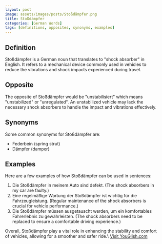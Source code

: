```yaml
---
layout: post
image: assets/images/posts/Stoßdämpfer.png
title: Stoßdämpfer
categories: [German Words]
tags: [definitions, opposites, synonyms, examples]
---
```


## Definition

Stoßdämpfer is a German noun that translates to "shock absorber" in English. It refers to a mechanical device commonly used in vehicles to reduce the vibrations and shock impacts experienced during travel. 

## Opposite

The opposite of Stoßdämpfer would be "unstabilisiert" which means "unstabilized" or "unregulated". An unstabilized vehicle may lack the necessary shock absorbers to handle the impact and vibrations effectively. 

## Synonyms

Some common synonyms for Stoßdämpfer are:

- Federbein (spring strut)
- Dämpfer (damper)

## Examples

Here are a few examples of how Stoßdämpfer can be used in sentences:

1. Die Stoßdämpfer in meinem Auto sind defekt. (The shock absorbers in my car are faulty.)
2. Eine regelmäßige Wartung der Stoßdämpfer ist wichtig für die Fahrzeugleistung. (Regular maintenance of the shock absorbers is crucial for vehicle performance.)
3. Die Stoßdämpfer müssen ausgetauscht werden, um ein komfortables Fahrerlebnis zu gewährleisten. (The shock absorbers need to be replaced to ensure a comfortable driving experience.)

Overall, Stoßdämpfer play a vital role in enhancing the stability and comfort of vehicles, allowing for a smoother and safer ride.\ <a id="yg-widget-0" class="youglish-widget" data-query="Stoßdämpfer" data-lang="german" data-components="8412" data-auto-start="0" data-bkg-color="theme_light" data-title="How%20to%20pronounce%20Stoßdämpfer%20in%20German"  rel="nofollow" href="https://youglish.com">Visit YouGlish.com</a><script async src="https://youglish.com/public/emb/widget.js" charset="utf-8"></script>